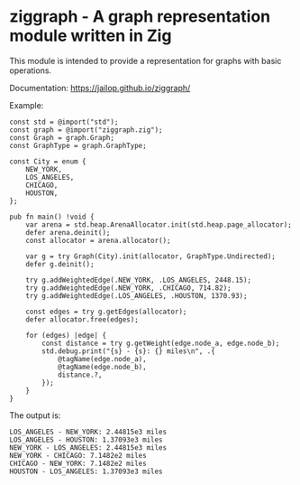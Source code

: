 # ziggraph - A graph representation module written in Zig

This module is intended to provide a representation for graphs with basic
operations.

Documentation: <https://jailop.github.io/ziggraph/>

Example:

```zig
const std = @import("std");
const graph = @import("ziggraph.zig");
const Graph = graph.Graph;
const GraphType = graph.GraphType;

const City = enum {
    NEW_YORK,
    LOS_ANGELES,
    CHICAGO,
    HOUSTON,
};

pub fn main() !void {
    var arena = std.heap.ArenaAllocator.init(std.heap.page_allocator);
    defer arena.deinit();
    const allocator = arena.allocator();

    var g = try Graph(City).init(allocator, GraphType.Undirected);
    defer g.deinit();

    try g.addWeightedEdge(.NEW_YORK, .LOS_ANGELES, 2448.15);
    try g.addWeightedEdge(.NEW_YORK, .CHICAGO, 714.82);
    try g.addWeightedEdge(.LOS_ANGELES, .HOUSTON, 1370.93); 

    const edges = try g.getEdges(allocator);
    defer allocator.free(edges);

    for (edges) |edge| {
        const distance = try g.getWeight(edge.node_a, edge.node_b); 
        std.debug.print("{s} - {s}: {} miles\n", .{
            @tagName(edge.node_a),
            @tagName(edge.node_b),
            distance.?,
        });
    }
}
```

The output is:

```
LOS_ANGELES - NEW_YORK: 2.44815e3 miles
LOS_ANGELES - HOUSTON: 1.37093e3 miles
NEW_YORK - LOS_ANGELES: 2.44815e3 miles
NEW_YORK - CHICAGO: 7.1482e2 miles
CHICAGO - NEW_YORK: 7.1482e2 miles
HOUSTON - LOS_ANGELES: 1.37093e3 miles
```
